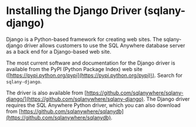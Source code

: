 <!-- loio3be2d0726c5f1014b420a5fe3b007c1f -->

# Installing the Django Driver \(sqlany-django\)

Django is a Python-based framework for creating web sites. The sqlany-django driver allows customers to use the SQL Anywhere database server as a back end for a Django-based web site.

The most current software and documentation for the Django driver is available from the PyPI \(Python Package Index\) web site \([https://pypi.python.org/pypi](https://pypi.python.org/pypi)\). Search for `sqlany-django`.

The driver is also available from [https://github.com/sqlanywhere/sqlany-django/](https://github.com/sqlanywhere/sqlany-django). The Django driver requires the SQL Anywhere Python driver, which you can also download from [https://github.com/sqlanywhere/sqlanydb](https://github.com/sqlanywhere/sqlanydb).

